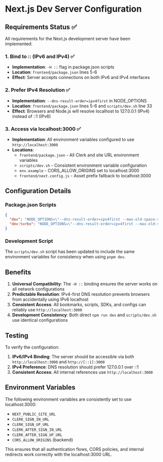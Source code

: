 # Next.js Dev Server Configuration

## Requirements Status ✅

All requirements for the Next.js development server have been implemented:

### 1. Bind to :: (IPv6 and IPv4) ✅
- **Implementation**: `-H ::` flag in package.json scripts
- **Location**: `frontend/package.json` lines 5-6
- **Effect**: Server accepts connections on both IPv6 and IPv4 interfaces

### 2. Prefer IPv4 Resolution ✅
- **Implementation**: `--dns-result-order=ipv4first` in NODE_OPTIONS
- **Location**: `frontend/package.json` lines 5-6 and `scripts/dev.sh` line 33
- **Effect**: Browsers and Node.js will resolve localhost to 127.0.0.1 (IPv4) instead of ::1 (IPv6)

### 3. Access via localhost:3000 ✅
- **Implementation**: All environment variables configured to use `http://localhost:3000`
- **Locations**:
  - `frontend/package.json` - All Clerk and site URL environment variables
  - `scripts/dev.sh` - Consistent environment variable configuration
  - `env.example` - CORS_ALLOW_ORIGINS set to localhost:3000
  - `frontend/next.config.js` - Asset prefix fallback to localhost:3000

## Configuration Details

### Package.json Scripts
```json
{
  "dev": "NODE_OPTIONS=\"--dns-result-order=ipv4first --max-old-space-size=4096\" NEXT_PUBLIC_SITE_URL=http://localhost:3000 CLERK_SIGN_IN_URL=http://localhost:3000/sign-in CLERK_SIGN_UP_URL=http://localhost:3000/sign-up CLERK_AFTER_SIGN_IN_URL=http://localhost:3000 CLERK_AFTER_SIGN_UP_URL=http://localhost:3000 next dev -H ::",
  "dev:turbo": "NODE_OPTIONS=\"--dns-result-order=ipv4first --max-old-space-size=4096\" NEXT_PUBLIC_SITE_URL=http://localhost:3000 CLERK_SIGN_IN_URL=http://localhost:3000/sign-in CLERK_SIGN_UP_URL=http://localhost:3000/sign-up CLERK_AFTER_SIGN_IN_URL=http://localhost:3000 CLERK_AFTER_SIGN_UP_URL=http://localhost:3000 next dev --turbopack -H ::"
}
```

### Development Script
The `scripts/dev.sh` script has been updated to include the same environment variables for consistency when using `pnpm dev`.

## Benefits

1. **Universal Compatibility**: The `-H ::` binding ensures the server works on all network configurations
2. **Predictable Resolution**: IPv4-first DNS resolution prevents browsers from accidentally using IPv6 localhost
3. **Consistent Access**: All bookmarks, scripts, SDKs, and configs can reliably use `http://localhost:3000`
4. **Development Consistency**: Both direct `npm run dev` and `scripts/dev.sh` use identical configurations

## Testing

To verify the configuration:

1. **IPv6/IPv4 Binding**: The server should be accessible via both `http://localhost:3000` and `http://[::1]:3000`
2. **IPv4 Preference**: DNS resolution should prefer 127.0.0.1 over ::1
3. **Consistent Access**: All internal references use `http://localhost:3000`

## Environment Variables

The following environment variables are consistently set to use localhost:3000:
- `NEXT_PUBLIC_SITE_URL`
- `CLERK_SIGN_IN_URL`
- `CLERK_SIGN_UP_URL`
- `CLERK_AFTER_SIGN_IN_URL`
- `CLERK_AFTER_SIGN_UP_URL`
- `CORS_ALLOW_ORIGINS` (backend)

This ensures that all authentication flows, CORS policies, and internal redirects work correctly with the localhost:3000 URL.
